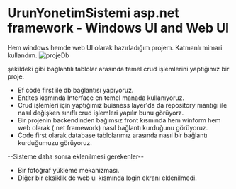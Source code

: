 # UrunYonetimSistemi asp.net framework - Windows UI and Web UI
Hem windows hemde web UI olarak hazırladığım projem. Katmanlı mimari kullandım.
![projeDb](https://user-images.githubusercontent.com/84086596/169818127-328dfd79-cfb1-4d4a-88b9-c4afef4c6e50.png)

şekildeki gibi bağlantılı tablolar arasında temel crud işlemlerini yaptığımız bir proje.
* Ef code first ile db bağlantısı yapıyoruz.
* Entites kısmında Interface en temel manada kullanıyoruz.
* Crud işlemleri için yaptığımız buisness layer'da da repository mantığı ile nasıl değişken sınıflı crud işlemleri
yapılır bunu görüyorz.
* Bir projenin backendinden bağımsız front kısmında hem winform hem web olarak (.net framework) nasıl bağlantı kurduğunu görüyoruz.
* Code first olarak database tablolarımız arasında nasıl bir bağlantı kurduğumuzu görüyoruz.


--Sisteme daha sonra eklenilmesi gerekenler--
* Bir fotoğraf yükleme mekanizması.
* Diğer bir eksiklik de web uı kısmında login ekranı eklenilmedi.
